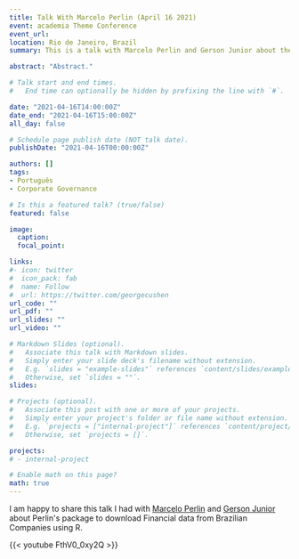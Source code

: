 ```yaml
---
title: Talk With Marcelo Perlin (April 16 2021)
event: academia Theme Conference
event_url: 
location: Rio de Janeiro, Brazil
summary: This is a talk with Marcelo Perlin and Gerson Junior about the package GetDFPdata2 to download financial data from Brazilian Companies

abstract: "Abstract."

# Talk start and end times.
#   End time can optionally be hidden by prefixing the line with `#`.

date: "2021-04-16T14:00:00Z"
date_end: "2021-04-16T15:00:00Z"
all_day: false

# Schedule page publish date (NOT talk date).
publishDate: "2021-04-16T00:00:00Z"

authors: []
tags: 
- Português
- Corporate Governance

# Is this a featured talk? (true/false)
featured: false

image:
  caption: 
  focal_point: 

links:
#- icon: twitter
#  icon_pack: fab
#  name: Follow
#  url: https://twitter.com/georgecushen
url_code: ""
url_pdf: ""
url_slides: ""
url_video: ""

# Markdown Slides (optional).
#   Associate this talk with Markdown slides.
#   Simply enter your slide deck's filename without extension.
#   E.g. `slides = "example-slides"` references `content/slides/example-slides.md`.
#   Otherwise, set `slides = ""`.
slides: 

# Projects (optional).
#   Associate this post with one or more of your projects.
#   Simply enter your project's folder or file name without extension.
#   E.g. `projects = ["internal-project"]` references `content/project/deep-learning/index.md`.
#   Otherwise, set `projects = []`.

projects:
# - internal-project

# Enable math on this page?
math: true
---
```



I am happy to share this talk I had with [Marcelo Perlin](https://www.msperlin.com/blog/) and [Gerson Junior](https://scholar.google.com/citations?user=bbgB49g0N2cC&hl=pt-BR) about Perlin's package to download Financial data from Brazilian Companies using R.


{{< youtube FthV0_0xy2Q >}}









